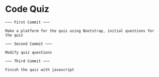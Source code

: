 # Code Quiz
~~~ Table ~~~
~~~ First Commit ~~~

Make a platform for the quiz using Bootstrap, initial questions for the quiz

~~~ Second Commit ~~~

Modify quiz questions

~~~ Third Commit ~~~

Finish the quiz with javascript
